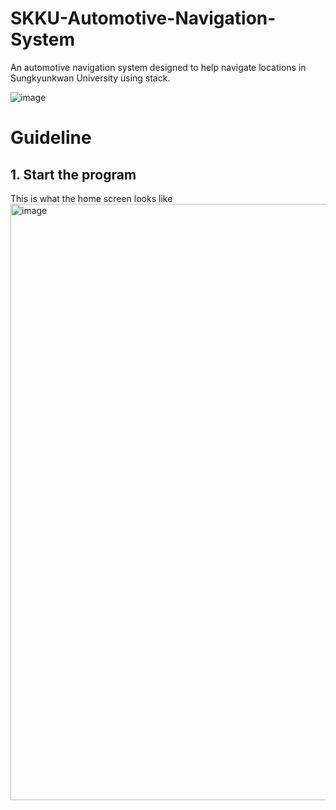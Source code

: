 # SKKU-Automotive-Navigation-System
An automotive navigation system designed to help navigate locations in Sungkyunkwan University using stack.

![image](https://github.com/user-attachments/assets/31e03caa-d7a0-45f9-8dd6-9d86d8171976)


# Guideline

## 1. Start the program

This is what the home screen looks like
<img width="954" alt="image" src="https://github.com/user-attachments/assets/7067d67e-e742-482b-b10b-d7fab27e2d5b">


